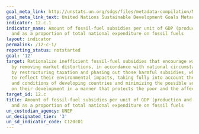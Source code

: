 ```yaml
---
goal_meta_link: http://unstats.un.org/sdgs/files/metadata-compilation/Metadata-Goal-12.pdf
goal_meta_link_text: United Nations Sustainable Development Goals Metadata (pdf 782kB)
indicator: 12.c.1
indicator_name: Amount of fossil-fuel subsidies per unit of GDP (production and consumption)
  and as a proportion of total national expenditure on fossil fuels
layout: indicator
permalink: /12-c-1/
reporting_status: notstarted
goal: '12'
target: Rationalize inefficient fossil-fuel subsidies that encourage wasteful consumption
  by removing market distortions, in accordance with national circumstances, including
  by restructuring taxation and phasing out those harmful subsidies, where they exist,
  to reflect their environmental impacts, taking fully into account the specific needs
  and conditions of developing countries and minimizing the possible adverse impacts
  on their development in a manner that protects the poor and the affected communities
target_id: 12.c
title: Amount of fossil-fuel subsidies per unit of GDP (production and consumption)
  and as a proportion of total national expenditure on fossil fuels
un_custodian_agency: UNEP
un_designated_tier: '3'
un_sd_indicator_code: C120c01
---
```

